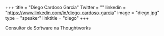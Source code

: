 +++ 
title = "Diego Cardoso Garcia" 
Twitter = "" 
linkedin = "https://www.linkedin.com/in/diego-cardoso-garcia" 
image = "diego.jpg" 
type = "speaker" 
linktitle = "diego" 
+++ 

Consultor de Software na Thoughtworks